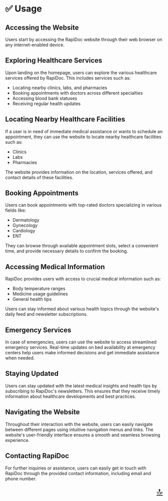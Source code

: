 # ✅ Usage

## Accessing the Website

Users start by accessing the RapiDoc website through their web browser on any internet-enabled device.

## Exploring Healthcare Services

Upon landing on the homepage, users can explore the various healthcare services offered by RapiDoc. This includes services such as:
- Locating nearby clinics, labs, and pharmacies
- Booking appointments with doctors across different specialties
- Accessing blood bank statuses
- Receiving regular health updates

## Locating Nearby Healthcare Facilities

If a user is in need of immediate medical assistance or wants to schedule an appointment, they can use the website to locate nearby healthcare facilities such as:
- Clinics
- Labs
- Pharmacies

The website provides information on the location, services offered, and contact details of these facilities.

## Booking Appointments

Users can book appointments with top-rated doctors specializing in various fields like:
- Dermatology
- Gynecology
- Cardiology
- ENT

They can browse through available appointment slots, select a convenient time, and provide necessary details to confirm the booking.

## Accessing Medical Information

RapiDoc provides users with access to crucial medical information such as:
- Body temperature ranges
- Medicine usage guidelines
- General health tips

Users can stay informed about various health topics through the website's daily feed and newsletter subscriptions.

## Emergency Services

In case of emergencies, users can use the website to access streamlined emergency services. Real-time updates on bed availability at emergency centers help users make informed decisions and get immediate assistance when needed.

## Staying Updated

Users can stay updated with the latest medical insights and health tips by subscribing to RapiDoc's newsletters. This ensures that they receive timely information about healthcare developments and best practices.

## Navigating the Website

Throughout their interaction with the website, users can easily navigate between different pages using intuitive navigation menus and links. The website's user-friendly interface ensures a smooth and seamless browsing experience.

## Contacting RapiDoc

For further inquiries or assistance, users can easily get in touch with RapiDoc through the provided contact information, including email and phone number.

<p align="right"><a href="#top" style="font-size: 29px;">🔝</a></p>